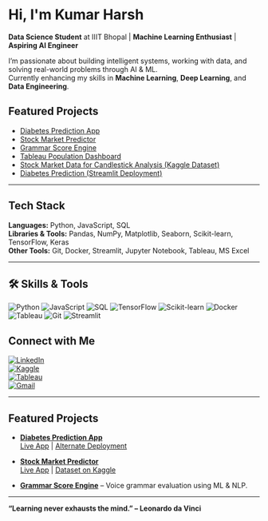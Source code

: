 #  Hi, I'm Kumar Harsh  

 **Data Science Student** at IIIT Bhopal |  **Machine Learning Enthusiast** |  **Aspiring AI Engineer**  

I’m passionate about building intelligent systems, working with data, and solving real-world problems through AI & ML.  
Currently enhancing my skills in **Machine Learning**, **Deep Learning**, and **Data Engineering**.  

##  Featured Projects

- [Diabetes Prediction App](https://6890c6b0ddf903296517c592--diabetescheckapp.netlify.app/)
- [Stock Market Predictor](https://stock-market-predictor-4dp8c29i7nr5ebrebp28yt.streamlit.app/)
- [Grammar Score Engine](https://github.com/Kumarharsh1t/Grammer-Score-Engine-for-Voice-Sample-By-using-Machine-Learning)
- [Tableau Population Dashboard](https://prod-apsoutheast-b.online.tableau.com/t/kh949118-4446c37376/authoring/Population/Sheet1/Capital%20Ranking%20by%20Population#1)
- [Stock Market Data for Candlestick Analysis (Kaggle Dataset)](https://www.kaggle.com/datasets/kumarharsh001/stock-market-data-for-candlestick-analysis)
- [Diabetes Prediction (Streamlit Deployment)](https://yut4dj6nxyxaasimwwvpzm.streamlit.app/)


---

##  Tech Stack  
**Languages:** Python, JavaScript, SQL  
**Libraries & Tools:** Pandas, NumPy, Matplotlib, Seaborn, Scikit-learn, TensorFlow, Keras  
**Other Tools:** Git, Docker, Streamlit, Jupyter Notebook, Tableau, MS Excel  

---

## 🛠 Skills & Tools  

![Python](https://img.shields.io/badge/Python-3776AB?style=for-the-badge&logo=python&logoColor=white)
![JavaScript](https://img.shields.io/badge/JavaScript-F7DF1E?style=for-the-badge&logo=javascript&logoColor=black)
![SQL](https://img.shields.io/badge/SQL-336791?style=for-the-badge&logo=postgresql&logoColor=white)
![TensorFlow](https://img.shields.io/badge/TensorFlow-FF6F00?style=for-the-badge&logo=tensorflow&logoColor=white)
![Scikit-learn](https://img.shields.io/badge/Scikit--learn-F7931E?style=for-the-badge&logo=scikit-learn&logoColor=white)
![Docker](https://img.shields.io/badge/Docker-2496ED?style=for-the-badge&logo=docker&logoColor=white)
![Tableau](https://img.shields.io/badge/Tableau-E97627?style=for-the-badge&logo=tableau&logoColor=white)
![Git](https://img.shields.io/badge/Git-F05032?style=for-the-badge&logo=git&logoColor=white)
![Streamlit](https://img.shields.io/badge/Streamlit-FF4B4B?style=for-the-badge&logo=streamlit&logoColor=white)


##  Connect with Me  

[![LinkedIn](https://img.shields.io/badge/LinkedIn-blue?style=for-the-badge&logo=linkedin)](https://www.linkedin.com/in/kumar-harsh-6ab195241)  
[![Kaggle](https://img.shields.io/badge/Kaggle-20BEFF?style=for-the-badge&logo=kaggle&logoColor=white)](https://www.kaggle.com/datasets/kumarharsh001/stock-market-data-for-candlestick-analysis)  
[![Tableau](https://img.shields.io/badge/Tableau-E97627?style=for-the-badge&logo=tableau&logoColor=white)](https://prod-apsoutheast-b.online.tableau.com/t/kh949118-4446c37376/authoring/Population/Sheet1/Capital%20Ranking%20by%20Population#1)  
[![Gmail](https://img.shields.io/badge/Email-D14836?style=for-the-badge&logo=gmail&logoColor=white)](mailto:kh949118@gmail.com)


---

##  Featured Projects  

- [**Diabetes Prediction App**](https://github.com/Kumarharsh1t/Diabetes-Prediction-)  
   [Live App](https://yut4dj6nxyxaasimwwvpzm.streamlit.app/) |  [Alternate Deployment](https://6890c6b0ddf903296517c592--diabetescheckapp.netlify.app/)  

-  [**Stock Market Predictor**](https://github.com/Kumarharsh1t/Stock-Market-Predictor)  
   [Live App](https://stock-market-predictor-4dp8c29i7nr5ebrebp28yt.streamlit.app/) |  [Dataset on Kaggle](https://www.kaggle.com/datasets/kumarharsh001/stock-market-data-for-candlestick-analysis)  

-  [**Grammar Score Engine**](https://github.com/Kumarharsh1t/Grammer-Score-Engine-for-Voice-Sample-By-using-Machine-Learning) – Voice grammar evaluation using ML & NLP.  

---

 **“Learning never exhausts the mind.” – Leonardo da Vinci**  

